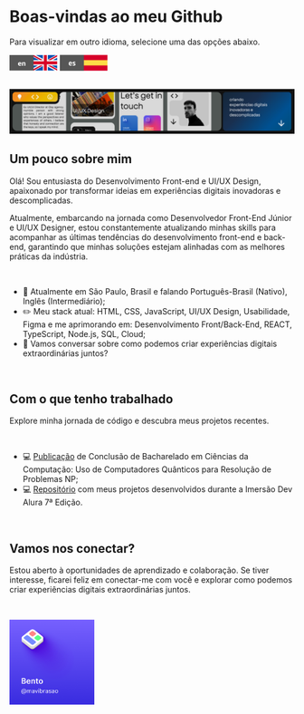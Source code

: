 <!--Um pouco sobre mim (Início)-->
#  Boas-vindas ao meu Github
<p>Para visualizar em outro idioma, selecione uma das opções abaixo.</p>

<a href="https://github.com/mavibrasao/Mavibrasao/blob/main/README-en.md"><img align="center" src="https://raw.githubusercontent.com/mavibrasao/Mavibrasao/main/icon_langen.svg" alt="https://github.com/mavibrasao/Mavibrasao/blob/main/README-en.md" height="28" width="85"/></a>
<a href="https://github.com/mavibrasao/Mavibrasao/blob/main/README-es.md"><img align="center" src="https://raw.githubusercontent.com/mavibrasao/Mavibrasao/main/icon_langes.svg" alt="https://github.com/mavibrasao/Mavibrasao/blob/main/README-es.md" height="30" width="85"/></a>

<br>

<img src="https://github.com/mavibrasao/Mavibrasao/blob/main/banner_figmaptbr.png?raw=true" alt="https://github.com/mavibrasao/Mavibrasao/blob/main/banner_figmaptbr.png?raw=true"/>

<br>

## Um pouco sobre mim
<p>Olá! Sou entusiasta do Desenvolvimento Front-end e UI/UX Design, apaixonado por transformar ideias em experiências digitais inovadoras e descomplicadas.</p>
<p>Atualmente, embarcando na jornada como Desenvolvedor Front-End Júnior e UI/UX Designer, estou constantemente atualizando minhas skills para acompanhar as últimas tendências do desenvolvimento front-end e back-end, garantindo que minhas soluções estejam alinhadas com as melhores práticas da indústria.</p>

<br>

<ul>
  <li>📌 Atualmente em São Paulo, Brasil e falando Português-Brasil (Nativo), Inglês (Intermediário);</li>
  <li>✏️ Meu stack atual: HTML, CSS, JavaScript, UI/UX Design, Usabilidade, Figma e me aprimorando em: Desenvolvimento Front/Back-End, REACT, TypeScript, Node.js, SQL, Cloud;</li>
  <li>💬 Vamos conversar sobre como podemos criar experiências digitais extraordinárias juntos?</li>
</ul>
<br>
<!--Um pouco sobre mim (Fim)-->

<!--Projetos (Início)-->
## Com o que tenho trabalhado
<p>Explore minha jornada de código e descubra meus projetos recentes.</p>

<br>

<ul>
  <li>💻 <a href="https://drive.google.com/file/d/1l53yBF8m19qy-iMEZIgn4S2mM-L9KQ1X/view?usp=drive_link">Publicação</a> de Conclusão de Bacharelado em Ciências da Computação: Uso de Computadores Quânticos para Resolução de Problemas NP;</li>
  <li>💻 <a href="https://github.com/mavibrasao/imersaodevalura-7edicao">Repositório</a> com meus projetos desenvolvidos durante a Imersão Dev Alura 7ª Edição.</li>
</ul>
<br>
<!--Projetos (Fim)-->

<!--Vamos nos conectar? (Início)-->
## Vamos nos conectar?
<p>Estou aberto à oportunidades de aprendizado e colaboração. Se tiver interesse, ficarei feliz em conectar-me com você e explorar como podemos criar experiências digitais extraordinárias juntos.</p>

<br>

<a href="https://bento.me/mavibrasao"><img src="https://raw.githubusercontent.com/mavibrasao/Mavibrasao/main/icon_socialbento.png" height="150" width="150" alt="https://raw.githubusercontent.com/mavibrasao/Mavibrasao/main/icon_socialbento.png"/></a>
<!--Vamos nos conectar? (Fim)-->

